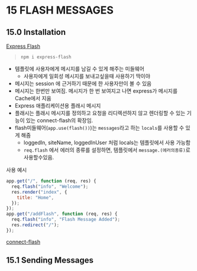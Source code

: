 # 15 FLASH MESSAGES

## 15.0 Installation

[Express Flash](https://www.npmjs.com/package/express-flash)

> `npm i express-flash`

- 템플릿에 사용자에게 메시지를 남길 수 있게 해주는 미들웨어
  - 사용자에게 일회성 메시지를 보내고싶을때 사용하기 딱이야
- 메시지는 session 에 근거하기 때문에 한 사용자만이 볼 수 있음
- 메시지는 한번만 보여짐. 메시지가 한 번 보여지고 나면 express가 메시지를 Cache에서 지움
- Express 애플리케이션용 플래시 메시지
- 플래시는 플래시 메시지를 정의하고 요청을 리디렉션하지 않고 렌더링할 수 있는 기능이 있는 connect-flash의 확장임.
- flash미들웨어(`app.use(flash())`)는 `messages`라고 하는 `locals`를 사용할 수 있게 해줌
  - loggedIn, siteName, loggedInUser 처럼 locals는 템플릿에서 사용 가능함
  - `req.flash` 에서 에러의 종류를 설정하면, 템플릿에서 `message.(에러의종류)`로 사용할수있음.

사용 예시

```js
app.get("/", function (req, res) {
  req.flash("info", "Welcome");
  res.render("index", {
    title: "Home",
  });
});
app.get("/addFlash", function (req, res) {
  req.flash("info", "Flash Message Added");
  res.redirect("/");
});
```

[connect-flash](https://www.npmjs.com/package/connect-flash)

## 15.1 Sending Messages

